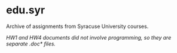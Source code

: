 # edu.syr
Archive of assignments from Syracuse University courses.

_HW1 and HW4 documents did not involve programming, so they are separate .doc* files._